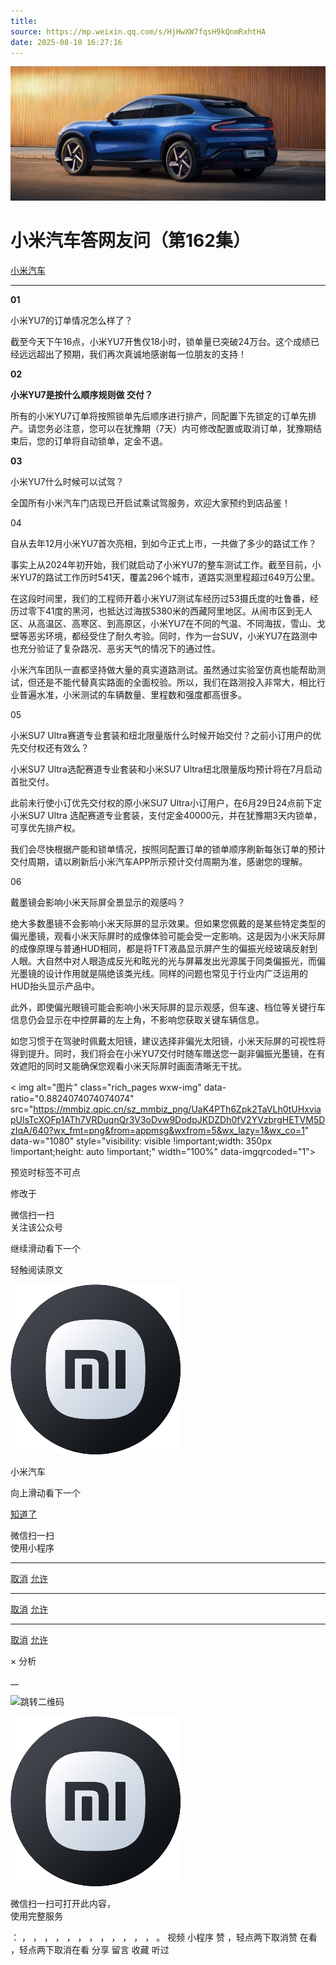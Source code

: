```yaml
---
title: 
source: https://mp.weixin.qq.com/s/HjHwXW7fqsH9kQnmRxhtHA
date: 2025-08-10 16:27:16
---
```


![cover_image](images/img_06cf2ae3.jpg)


#  小米汽车答网友问（第162集）


[ 小米汽车 ](<javascript:void\(0\);>)

______

**01**

小米YU7的订单情况怎么样了？

截至今天下午16点，小米YU7开售仅18小时，锁单量已突破24万台。这个成绩已经远远超出了预期，我们再次真诚地感谢每一位朋友的支持！

**02**

**小米YU7是按什么顺序规则做 交付？**

所有的小米YU7订单将按照锁单先后顺序进行排产，同配置下先锁定的订单先排产。请您务必注意，您可以在犹豫期（7天）内可修改配置或取消订单，犹豫期结束后，您的订单将自动锁单，定金不退。

**03**

小米YU7什么时候可以试驾？

全国所有小米汽车门店现已开启试乘试驾服务，欢迎大家预约到店品鉴！

04

自从去年12月小米YU7首次亮相，到如今正式上市，一共做了多少的路试工作？

事实上从2024年初开始，我们就启动了小米YU7的整车测试工作。截至目前，小米YU7的路试工作历时541天，覆盖296个城市，道路实测里程超过649万公里。

在这段时间里，我们的工程师开着小米YU7测试车经历过53摄氏度的吐鲁番，经历过零下41度的黑河，也抵达过海拔5380米的西藏阿里地区。从闹市区到无人区、从高温区、高寒区、到高原区，小米YU7在不同的气温、不同海拔，雪山、戈壁等恶劣环境，都经受住了耐久考验。同时，作为一台SUV，小米YU7在路测中也充分验证了复杂路况、恶劣天气的情况下的通过性。

小米汽车团队一直都坚持做大量的真实道路测试。虽然通过实验室仿真也能帮助测试，但还是不能代替真实路面的全面校验。所以，我们在路测投入非常大，相比行业普遍水准，小米测试的车辆数量、里程数和强度都高很多。

05

小米SU7 Ultra赛道专业套装和纽北限量版什么时候开始交付？之前小订用户的优先交付权还有效么？

小米SU7 Ultra选配赛道专业套装和小米SU7 Ultra纽北限量版均预计将在7月启动首批交付。  

此前未行使小订优先交付权的原小米SU7 Ultra小订用户，在6月29日24点前下定小米SU7 Ultra 选配赛道专业套装，支付定金40000元，并在犹豫期3天内锁单，可享优先排产权。

我们会尽快根据产能和锁单情况，按照同配置订单的锁单顺序刷新每张订单的预计交付周期，请以刷新后小米汽车APP所示预计交付周期为准，感谢您的理解。

06

戴墨镜会影响小米天际屏全景显示的观感吗？

绝大多数墨镜不会影响小米天际屏的显示效果。但如果您佩戴的是某些特定类型的偏光墨镜，观看小米天际屏时的成像体验可能会受一定影响。这是因为小米天际屏的成像原理与普通HUD相同，都是将TFT液晶显示屏产生的偏振光经玻璃反射到人眼。大自然中对人眼造成反光和眩光的光与屏幕发出光源属于同类偏振光，而偏光墨镜的设计作用就是隔绝该类光线。同样的问题也常见于行业内广泛运用的HUD抬头显示产品中。  

此外，即使偏光眼镜可能会影响小米天际屏的显示观感，但车速、档位等关键行车信息仍会显示在中控屏幕的左上角，不影响您获取关键车辆信息。  

如您习惯于在驾驶时佩戴太阳镜，建议选择非偏光太阳镜，小米天际屏的可视性将得到提升。同时，我们将会在小米YU7交付时随车赠送您一副非偏振光墨镜，在有效遮阳的同时又能确保您观看小米天际屏时画面清晰无干扰。

  
  
  
  
< img alt="图片" class="rich_pages wxw-img" data-ratio="0.8824074074074074" src="https://mmbiz.qpic.cn/sz_mmbiz_png/UaK4PTh6Zpk2TaVLh0tUHxviapUIsTcXOFp1ATh7VRDuqnQr3V3oDvw9DodpJKDZDh0fV2YVzbrgHETVM5DzIqA/640?wx_fmt=png&from=appmsg&wxfrom=5&wx_lazy=1&wx_co=1" data-w="1080" style="visibility: visible !important;width: 350px !important;height: auto !important;" width="100%" data-imgqrcoded="1">[](<>)

预览时标签不可点

修改于

微信扫一扫  
关注该公众号

继续滑动看下一个

轻触阅读原文

![img_97d833da.jpg](images/img_97d833da.jpg)

小米汽车 

向上滑动看下一个

[知道了](<javascript:;>)

微信扫一扫  
使用小程序

****

[取消](<javascript:void\(0\);>) [允许](<javascript:void\(0\);>)

****

[取消](<javascript:void\(0\);>) [允许](<javascript:void\(0\);>)

****

[取消](<javascript:void\(0\);>) [允许](<javascript:void\(0\);>)

× 分析

__

![跳转二维码]()

![作者头像](images/img_97d833da.jpg)

微信扫一扫可打开此内容，  
使用完整服务

： ， ， ， ， ， ， ， ， ， ， ， ， 。 视频 小程序 赞 ，轻点两下取消赞 在看 ，轻点两下取消在看 分享 留言 收藏 听过